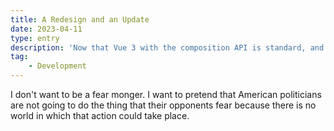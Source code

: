 ```yaml
---
title: A Redesign and an Update
date: 2023-04-11
type: entry
description: 'Now that Vue 3 with the composition API is standard, and Nuxt 3 is stable, it became time for a total update and redesign&mdash;and it is happening largely in the open.'
tag:
    - Development
---
```


I don't want to be a fear monger. I want to pretend that American politicians are not going to do the thing that their opponents fear because there is no world in which that action could take place.
